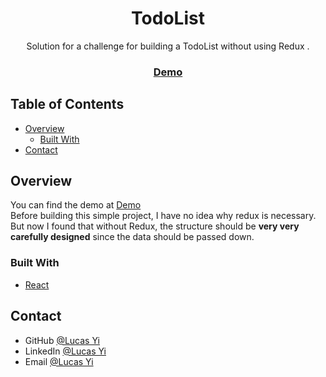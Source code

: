 <h1 align="center">TodoList</h1>

<div align="center">
   Solution for a challenge for building a TodoList without using Redux </a>.
</div>

<div align="center">
  <h3>
    <a href="https://lucasyitodolist.netlify.app/">
      Demo
    </a>
  </h3>
</div>

<!-- TABLE OF CONTENTS -->

## Table of Contents

- [Overview](#overview)
  - [Built With](#built-with)
- [Contact](#contact)

<!-- OVERVIEW -->

## Overview

You can find the demo at [Demo](https://lucasyitodolist.netlify.app/) \
Before building this simple project, I have no idea why redux is necessary.
But now I found that without Redux, the structure should be **very very carefully designed** since the data should be passed down.


### Built With

- [React](https://reactjs.org/)


## Contact

- GitHub [@Lucas Yi](https://github.com/Lucas-Yi)
- LinkedIn [@Lucas Yi](https://linkedin.com/in/lucas-yi-b82985194)
- Email [@Lucas Yi](mailto:yiyufei1992@gmail.com)
